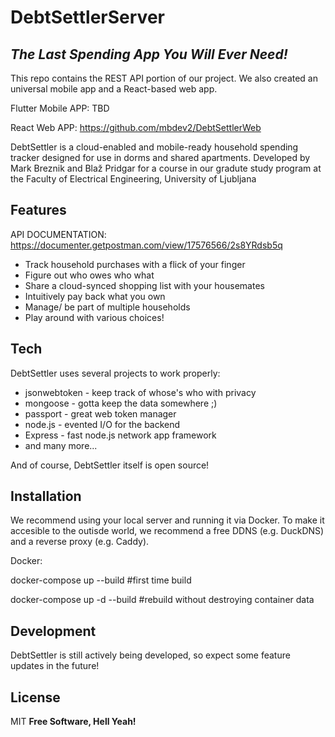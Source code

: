 # DebtSettlerServer
## _The Last Spending App You Will Ever Need!_

This repo contains the REST API portion of our project. We also created an universal mobile app and a React-based web app.

Flutter Mobile APP: TBD

React Web APP: https://github.com/mbdev2/DebtSettlerWeb

DebtSettler is a cloud-enabled and mobile-ready household spending tracker designed for use in dorms and shared apartments.
Developed by Mark Breznik and Blaž Pridgar for a course in our gradute study program at the Faculty of Electrical Engineering, University of Ljubljana

## Features

API DOCUMENTATION: https://documenter.getpostman.com/view/17576566/2s8YRdsb5q

- Track household purchases with a flick of your finger
- Figure out who owes who what
- Share a cloud-synced shopping list with your housemates
- Intuitively pay back what you own
- Manage/ be part of multiple households
- Play around with various choices!


## Tech

DebtSettler uses several projects to work properly:

- jsonwebtoken - keep track of whose's who with privacy
- mongoose - gotta keep the data somewhere ;)
- passport - great web token manager
- node.js - evented I/O for the backend
- Express - fast node.js network app framework
- and many more...

And of course, DebtSettler itself is open source!


## Installation

We recommend using your local server and running it via Docker. To make it accesible to the outisde world, we recommend a free DDNS (e.g. DuckDNS) and a reverse proxy (e.g. Caddy).

Docker:

docker-compose up --build #first time build

docker-compose up -d --build #rebuild without destroying container data

## Development

DebtSettler is still actively being developed, so expect some feature updates in the future!

## License

MIT
**Free Software, Hell Yeah!**

